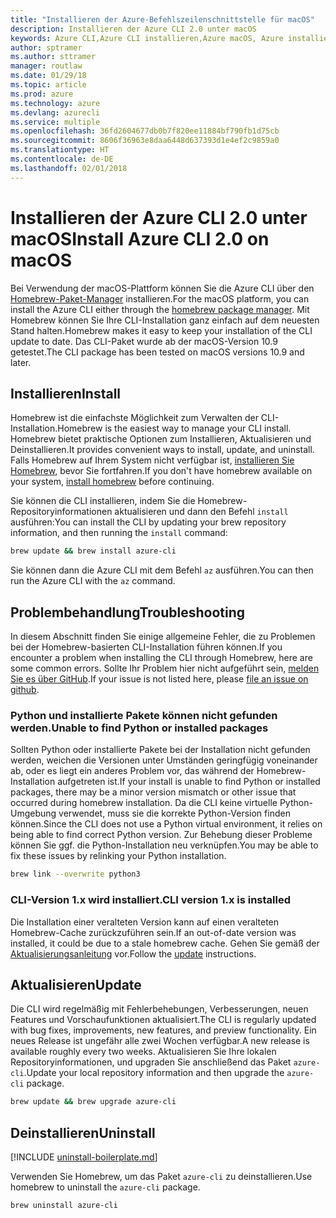 ```yaml
---
title: "Installieren der Azure-Befehlszeilenschnittstelle für macOS"
description: Installieren der Azure CLI 2.0 unter macOS
keywords: Azure CLI,Azure CLI installieren,Azure macOS, Azure installieren macOS
author: sptramer
ms.author: sttramer
manager: routlaw
ms.date: 01/29/18
ms.topic: article
ms.prod: azure
ms.technology: azure
ms.devlang: azurecli
ms.service: multiple
ms.openlocfilehash: 36fd2604677db0b7f820ee11884bf790fb1d75cb
ms.sourcegitcommit: 8606f36963e8daa6448d637393d1e4ef2c9859a0
ms.translationtype: HT
ms.contentlocale: de-DE
ms.lasthandoff: 02/01/2018
---
```

# <a name="install-azure-cli-20-on-macos"></a><span data-ttu-id="dad7d-104">Installieren der Azure CLI 2.0 unter macOS</span><span class="sxs-lookup"><span data-stu-id="dad7d-104">Install Azure CLI 2.0 on macOS</span></span>

<span data-ttu-id="dad7d-105">Bei Verwendung der macOS-Plattform können Sie die Azure CLI über den [Homebrew-Paket-Manager](http://brew.sh) installieren.</span><span class="sxs-lookup"><span data-stu-id="dad7d-105">For the macOS platform, you can install the Azure CLI either through the [homebrew package manager](http://brew.sh).</span></span> <span data-ttu-id="dad7d-106">Mit Homebrew können Sie Ihre CLI-Installation ganz einfach auf dem neuesten Stand halten.</span><span class="sxs-lookup"><span data-stu-id="dad7d-106">Homebrew makes it easy to keep your installation of the CLI update to date.</span></span> <span data-ttu-id="dad7d-107">Das CLI-Paket wurde ab der macOS-Version 10.9 getestet.</span><span class="sxs-lookup"><span data-stu-id="dad7d-107">The CLI package has been tested on macOS versions 10.9 and later.</span></span>

## <a name="install"></a><span data-ttu-id="dad7d-108">Installieren</span><span class="sxs-lookup"><span data-stu-id="dad7d-108">Install</span></span>

<span data-ttu-id="dad7d-109">Homebrew ist die einfachste Möglichkeit zum Verwalten der CLI-Installation.</span><span class="sxs-lookup"><span data-stu-id="dad7d-109">Homebrew is the easiest way to manage your CLI install.</span></span> <span data-ttu-id="dad7d-110">Homebrew bietet praktische Optionen zum Installieren, Aktualisieren und Deinstallieren.</span><span class="sxs-lookup"><span data-stu-id="dad7d-110">It provides convenient ways to install, update, and uninstall.</span></span> <span data-ttu-id="dad7d-111">Falls Homebrew auf Ihrem System nicht verfügbar ist, [installieren Sie Homebrew](https://docs.brew.sh/Installation.html), bevor Sie fortfahren.</span><span class="sxs-lookup"><span data-stu-id="dad7d-111">If you don't have homebrew available on your system, [install homebrew](https://docs.brew.sh/Installation.html) before continuing.</span></span>

<span data-ttu-id="dad7d-112">Sie können die CLI installieren, indem Sie die Homebrew-Repositoryinformationen aktualisieren und dann den Befehl `install` ausführen:</span><span class="sxs-lookup"><span data-stu-id="dad7d-112">You can install the CLI by updating your brew repository information, and then running the `install` command:</span></span>

```bash
brew update && brew install azure-cli
```

<span data-ttu-id="dad7d-113">Sie können dann die Azure CLI mit dem Befehl `az` ausführen.</span><span class="sxs-lookup"><span data-stu-id="dad7d-113">You can then run the Azure CLI with the `az` command.</span></span>

## <a name="troubleshooting"></a><span data-ttu-id="dad7d-114">Problembehandlung</span><span class="sxs-lookup"><span data-stu-id="dad7d-114">Troubleshooting</span></span>

<span data-ttu-id="dad7d-115">In diesem Abschnitt finden Sie einige allgemeine Fehler, die zu Problemen bei der Homebrew-basierten CLI-Installation führen können.</span><span class="sxs-lookup"><span data-stu-id="dad7d-115">If you encounter a problem when installing the CLI through Homebrew, here are some common errors.</span></span> <span data-ttu-id="dad7d-116">Sollte Ihr Problem hier nicht aufgeführt sein, [melden Sie es über GitHub](https://github.com/Azure/azure-cli/issues).</span><span class="sxs-lookup"><span data-stu-id="dad7d-116">If your issue is not listed here, please [file an issue on github](https://github.com/Azure/azure-cli/issues).</span></span>

### <a name="unable-to-find-python-or-installed-packages"></a><span data-ttu-id="dad7d-117">Python und installierte Pakete können nicht gefunden werden.</span><span class="sxs-lookup"><span data-stu-id="dad7d-117">Unable to find Python or installed packages</span></span>

<span data-ttu-id="dad7d-118">Sollten Python oder installierte Pakete bei der Installation nicht gefunden werden, weichen die Versionen unter Umständen geringfügig voneinander ab, oder es liegt ein anderes Problem vor, das während der Homebrew-Installation aufgetreten ist.</span><span class="sxs-lookup"><span data-stu-id="dad7d-118">If your install is unable to find Python or installed packages, there may be a minor version mismatch or other issue that occurred during homebrew installation.</span></span> <span data-ttu-id="dad7d-119">Da die CLI keine virtuelle Python-Umgebung verwendet, muss sie die korrekte Python-Version finden können.</span><span class="sxs-lookup"><span data-stu-id="dad7d-119">Since the CLI does not use a Python virtual environment, it relies on being able to find correct Python version.</span></span> <span data-ttu-id="dad7d-120">Zur Behebung dieser Probleme können Sie ggf. die Python-Installation neu verknüpfen.</span><span class="sxs-lookup"><span data-stu-id="dad7d-120">You may be able to fix these issues by relinking your Python installation.</span></span>

```bash
brew link --overwrite python3
```

### <a name="cli-version-1x-is-installed"></a><span data-ttu-id="dad7d-121">CLI-Version 1.x wird installiert.</span><span class="sxs-lookup"><span data-stu-id="dad7d-121">CLI version 1.x is installed</span></span>

<span data-ttu-id="dad7d-122">Die Installation einer veralteten Version kann auf einen veralteten Homebrew-Cache zurückzuführen sein.</span><span class="sxs-lookup"><span data-stu-id="dad7d-122">If an out-of-date version was installed, it could be due to a stale homebrew cache.</span></span> <span data-ttu-id="dad7d-123">Gehen Sie gemäß der [Aktualisierungsanleitung](#Update) vor.</span><span class="sxs-lookup"><span data-stu-id="dad7d-123">Follow the [update](#Update) instructions.</span></span>

## <a name="update"></a><span data-ttu-id="dad7d-124">Aktualisieren</span><span class="sxs-lookup"><span data-stu-id="dad7d-124">Update</span></span>

<span data-ttu-id="dad7d-125">Die CLI wird regelmäßig mit Fehlerbehebungen, Verbesserungen, neuen Features und Vorschaufunktionen aktualisiert.</span><span class="sxs-lookup"><span data-stu-id="dad7d-125">The CLI is regularly updated with bug fixes, improvements, new features, and preview functionality.</span></span> <span data-ttu-id="dad7d-126">Ein neues Release ist ungefähr alle zwei Wochen verfügbar.</span><span class="sxs-lookup"><span data-stu-id="dad7d-126">A new release is available roughly every two weeks.</span></span> <span data-ttu-id="dad7d-127">Aktualisieren Sie Ihre lokalen Repositoryinformationen, und upgraden Sie anschließend das Paket `azure-cli`.</span><span class="sxs-lookup"><span data-stu-id="dad7d-127">Update your local repository information and then upgrade the `azure-cli` package.</span></span>

```bash
brew update && brew upgrade azure-cli
```

## <a name="uninstall"></a><span data-ttu-id="dad7d-128">Deinstallieren</span><span class="sxs-lookup"><span data-stu-id="dad7d-128">Uninstall</span></span>

[!INCLUDE [uninstall-boilerplate.md](includes/uninstall-boilerplate.md)]

<span data-ttu-id="dad7d-129">Verwenden Sie Homebrew, um das Paket `azure-cli` zu deinstallieren.</span><span class="sxs-lookup"><span data-stu-id="dad7d-129">Use homebrew to uninstall the `azure-cli` package.</span></span>

```bash
brew uninstall azure-cli
```
